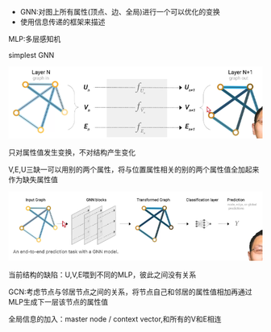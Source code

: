 - GNN:对图上所有属性(顶点、边、全局)进行一个可以优化的变换
- 使用信息传递的框架来描述

MLP:多层感知机

simplest GNN

![tmpEA13](images/tmpEA13.png)

只对属性值发生变换，不对结构产生变化

V,E,U三缺一可以用别的两个属性，将与位置属性相关的别的两个属性值全加起来作为缺失属性值

![tmp4C67](images/tmp4C67.png)

当前结构的缺陷：U,V,E喂到不同的MLP，彼此之间没有关系



GCN:考虑节点与邻居节点之间的关系，将节点自己和邻居的属性值相加再通过MLP生成下一层该节点的属性值



全局信息的加入：master node / context vector,和所有的V和E相连
